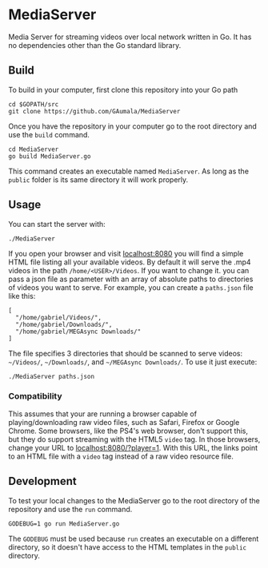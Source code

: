 # MediaServer

Media Server for streaming videos over local network written in Go. It has no
dependencies other than the Go standard library.

## Build
To build in your computer, first clone this repository into your Go path

```
cd $GOPATH/src
git clone https://github.com/GAumala/MediaServer
```

Once you have the repository in your computer go to the root directory and
use the `build` command.

```
cd MediaServer
go build MediaServer.go
```

This command creates an executable named `MediaServer`. As long as the `public`
folder is its same directory it will work properly.

## Usage

You can start the server with:

```
./MediaServer
```

If you open your browser and visit [localhost:8080](http://localhost:8080) you
will find a simple HTML file listing all your available videos. By default it
will serve the .mp4 videos in the path `/home/<USER>/Videos`. If you want to
change it. you can pass a json file as parameter with an array of absolute paths
to directories of videos you want to serve. For example, you can create a
`paths.json` file like this:

```
[
  "/home/gabriel/Videos/",
  "/home/gabriel/Downloads/",
  "/home/gabriel/MEGAsync Downloads/"
]
```

The file specifies 3 directories that should be scanned to serve videos:
`~/Videos/`, `~/Downloads/`, and `~/MEGAsync Downloads/`. To use it just
execute:

```
./MediaServer paths.json
```

### Compatibility

This assumes that your are running a browser capable of playing/downloading
raw video files, such as Safari, Firefox or Google Chrome. Some browsers,
like the PS4's web browser, don't support this, but they do support streaming
with the HTML5 `video` tag. In those browsers, change your URL to
[localhost:8080/?player=1](http://localhost:8080/?player=1). With this URL, the
links point to an HTML file with a `video` tag instead of a raw video resource
file.

## Development

To test your local changes to the MediaServer go to the root directory of the
repository and use the `run` command.

```
GODEBUG=1 go run MediaServer.go
```

The `GODEBUG` must be used because `run` creates an executable on a different
directory, so it doesn't have access to the HTML templates in the `public`
directory.
